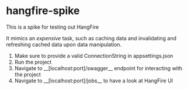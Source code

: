 # hangfire-spike

This is a spike for testing out HangFire 

It mimics an _expensive_ task, such as caching data and invalidating and refreshing cached data upon data manipulation. 

<ol>
  <li>Make sure to provide a valid ConnectionString in appsettings.json</li>
  <li>Run the project</li>  
  <li>Navigate to __[localhost:port]/swagger__ endpoint for interacting with the project 
  <li>Navigate to __[localhost:port]/jobs__ to have a look at HangFire UI</li>
</ol>
